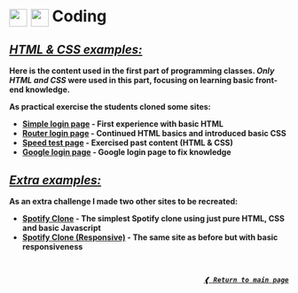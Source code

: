 <h1>
  <img height="32px" align="center" src="https://cdn.jsdelivr.net/gh/devicons/devicon/icons/html5/html5-original.svg"/>
  <img height="32px" align="center" src="https://cdn.jsdelivr.net/gh/devicons/devicon/icons/css3/css3-original.svg"/>
  <b>Coding<b>
</h1>

## [**_HTML & CSS examples:_**](#html--css-examples)

Here is the content used in the **first part** of programming classes.
**_Only HTML and CSS_** were used in this part, focusing on learning basic
front-end knowledge.

As practical exercise the students cloned some sites:

- [**Simple login page**] - First experience with basic HTML
- [**Router login page**] - Continued HTML basics and introduced basic CSS
- [**Speed test page**] - Exercised past content (HTML & CSS)
- [**Google login page**] - Google login page to fix knowledge

## [**_Extra examples:_**](#extra-examples)

As an extra challenge I made two other sites to be recreated:

- [**Spotify Clone**] - The simplest Spotify clone using just pure HTML, CSS and
  basic Javascript
- [**Spotify Clone (Responsive)**] - The same site as before but with basic
  responsiveness

<br>

<div align="right">

[**_`❰ Return to main page`_**](https://github.com/dreisss/iespes)

<div>

[**simple login page**]: https://dreisss.github.io/iespes/coding/html-css/class01/login-page
[**router login page**]: https://dreisss.github.io/iespes/coding/html-css/class02/router-login
[**speed test page**]: https://dreisss.github.io/iespes/coding/html-css/class03/speed-page
[**google login page**]: https://dreisss.github.io/iespes/coding/html-css/class04/google-login
[**spotify clone**]: https://dreisss.github.io/iespes/coding/extra/spotify
[**spotify clone (responsive)**]: https://dreisss.github.io/iespes/coding/extra/spotify
